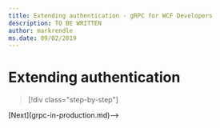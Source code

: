 ```yaml
---
title: Extending authentication - gRPC for WCF Developers
description: TO BE WRITTEN
author: markrendle
ms.date: 09/02/2019
---
```


# Extending authentication

>[!div class="step-by-step"]
<!-->[Next](grpc-in-production.md)-->
